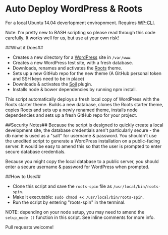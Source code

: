Auto Deploy WordPress & Roots
====================

For a local Ubuntu 14.04 deverlopment enviropnment. Requires [WP-CLI](http://wp-cli.org/).

Note: I'm pretty new to BASH scripting so please read through this code carefully. It works well for us, but use at your own risk!

##What it Does##

* Creates a new directory for a [WordPress](https://github.com/WordPress/WordPress) site in ```/var/www```.
* Creates a new WordPress test site, with a fresh database.
* Downloads, renames and activates the [Roots](https://github.com/roots/roots) theme.
* Sets up a new GitHub repo for the new theme (A GitHub personal token and SSH keys need to be in place)
* Downloads & activates the [Soil](https://github.com/roots/soil) plugin.
* Installs node & bower dependencies by running npm install.

This script automatically deploys a fresh local copy of WordPress with the Roots starter theme. Builds a new database, clones the Roots starter theme, copies Roots and sets up a newly renamed theme, installs node dependencies and sets up a fresh GitHub repo for your project.

##Security Notes##
Because the script is designed to quickly create a local development site, the database credentials aren't particularly secure - the db name is used as a "salt" for username & password. You shouldn't use the unedited script to generate a WordPress installation on a public-facing server. It would be easy to amend this so that the user is prompted to enter secure database credentials.

Because you might copy the local database to a public server, you should enter a secure username & password for WordPress when prompted.

##How to Use##

* Clone this script and save the ```roots-spin``` file as ```/usr/local/bin/roots-spin```.
* Make it executable: ```sudo chmod +x /usr/local/bin/roots-spin```.
* Run the script by entering "roots-spin" in the terminal.

NOTE: depending on your node setup, you may need to amend the ```setup_node ()``` function in this script.
See inline comments for more info.

Pull requests welcome!

